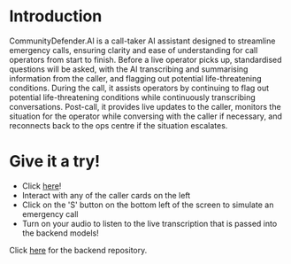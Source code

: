 # Introduction
CommunityDefender.AI is a call-taker AI assistant designed to streamline emergency calls, ensuring clarity and ease of understanding for call operators from start to finish. Before a live operator picks up, standardised questions will be asked, with the AI transcribing and summarising information from the caller, and flagging out potential life-threatening conditions. During the call, it assists operators by continuing to flag out potential life-threatening conditions while continuously transcribing conversations. Post-call, it provides live updates to the caller, monitors the situation for the operator while conversing with the caller if necessary, and reconnects back to the ops centre if the situation escalates. 

# Give it a try!
- Click [here](https://frontend-community-defender-ai.apps.innovate.sg-cna.com/)!
- Interact with any of the caller cards on the left
- Click on the 'S' button on the bottom left of the screen to simulate an emergency call
- Turn on your audio to listen to the live transcription that is passed into the backend models!

Click [here](https://github.com/kaitinghh/community-defender-ai) for the backend repository.
